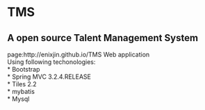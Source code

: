 <h1>TMS</h1>

<h2>A open source Talent Management System</h2>
page:http://enixjin.github.io/TMS
Web application<br>
Using following techonologies:<br>
* Bootstrap<br>
* Spring MVC 3.2.4.RELEASE<br>
* Tiles 2.2<br>
* mybatis<br>
* Mysql<br>

